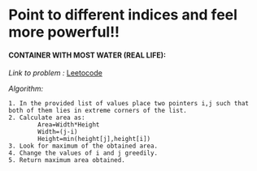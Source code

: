 # Point to different indices and feel more powerful!!

#### CONTAINER WITH MOST WATER (REAL LIFE):

*Link to problem :* [Leetocode](https://leetcode.com/problems/container-with-most-water/)

*Algorithm:*
    
    1. In the provided list of values place two pointers i,j such that both of them lies in extreme corners of the list.
    2. Calculate area as:
            Area=Width*Height
            Width=(j-i)
            Height=min(height[j],height[i])
    3. Look for maximum of the obtained area.
    4. Change the values of i and j greedily.
    5. Return maximum area obtained.   